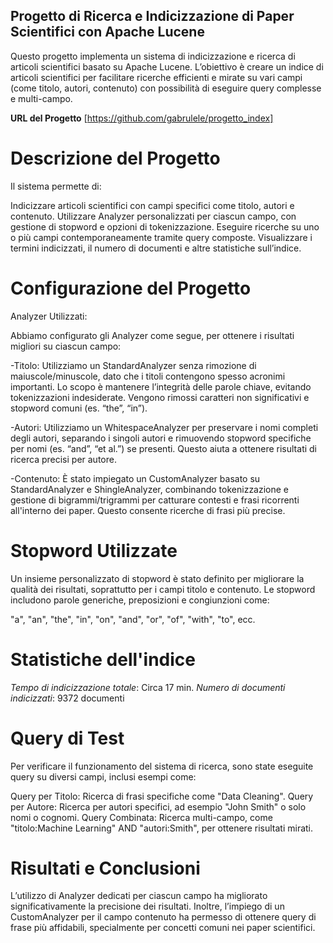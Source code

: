 ## Progetto di Ricerca e Indicizzazione di Paper Scientifici con Apache Lucene
Questo progetto implementa un sistema di indicizzazione e ricerca di articoli scientifici basato su Apache Lucene. 
L’obiettivo è creare un indice di articoli scientifici per facilitare ricerche efficienti e mirate su vari campi 
(come titolo, autori, contenuto) con possibilità di eseguire query complesse e multi-campo.

**URL del Progetto**
[https://github.com/gabrulele/progetto_index]

# Descrizione del Progetto
Il sistema permette di:

Indicizzare articoli scientifici con campi specifici come titolo, autori e contenuto.
Utilizzare Analyzer personalizzati per ciascun campo, con gestione di stopword e opzioni di tokenizzazione.
Eseguire ricerche su uno o più campi contemporaneamente tramite query composte.
Visualizzare i termini indicizzati, il numero di documenti e altre statistiche sull’indice.

# Configurazione del Progetto
Analyzer Utilizzati:

Abbiamo configurato gli Analyzer come segue, per ottenere i risultati migliori su ciascun campo:

-Titolo: Utilizziamo un StandardAnalyzer senza rimozione di maiuscole/minuscole, dato che i titoli contengono spesso acronimi importanti. Lo scopo è mantenere l’integrità delle parole chiave, evitando tokenizzazioni indesiderate. Vengono rimossi caratteri non significativi e stopword comuni (es. “the”, “in”).

-Autori: Utilizziamo un WhitespaceAnalyzer per preservare i nomi completi degli autori, separando i singoli autori e rimuovendo stopword specifiche per nomi (es. “and”, “et al.”) se presenti. Questo aiuta a ottenere risultati di ricerca precisi per autore.

-Contenuto: È stato impiegato un CustomAnalyzer basato su StandardAnalyzer e ShingleAnalyzer, combinando tokenizzazione e gestione di bigrammi/trigrammi per catturare contesti e frasi ricorrenti all'interno dei paper. Questo consente ricerche di frasi più precise.

# Stopword Utilizzate
Un insieme personalizzato di stopword è stato definito per migliorare la qualità dei risultati, 
soprattutto per i campi titolo e contenuto. Le stopword includono parole generiche, preposizioni e congiunzioni come:

"a", "an", "the", "in", "on", "and", "or", "of", "with", "to", ecc.

# Statistiche dell'indice
*Tempo di indicizzazione totale*: Circa 17 min.
*Numero di documenti indicizzati*: 9372 documenti

# Query di Test
Per verificare il funzionamento del sistema di ricerca, sono state eseguite query su diversi campi, inclusi esempi come:

Query per Titolo: Ricerca di frasi specifiche come "Data Cleaning".
Query per Autore: Ricerca per autori specifici, ad esempio "John Smith" o solo nomi o cognomi.
Query Combinata: Ricerca multi-campo, come "titolo:Machine Learning" AND "autori:Smith", per ottenere risultati mirati.

# Risultati e Conclusioni
L’utilizzo di Analyzer dedicati per ciascun campo ha migliorato significativamente la precisione dei risultati. 
Inoltre, l’impiego di un CustomAnalyzer per il campo contenuto ha permesso di ottenere query di frase più affidabili, 
specialmente per concetti comuni nei paper scientifici.